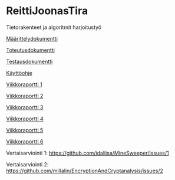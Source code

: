 # ReittiJoonasTira
Tietorakenteet ja algoritmit harjoitustyö

[Määrittelydokumentti](dokumentaatio/maarittelydokumentti.md)

[Toteutusdokumentti](dokumentaatio/toteutusdokumentti.md)

[Testausdokumentti](dokumentaatio/testausdokumentti.md)

[Käyttöohje](dokumentaatio/käyttöohje.md)

[Viikkoraportti 1](dokumentaatio/viikkoraportti1.md)

[Viikkoraportti 2](dokumentaatio/viikkoraportti2.md)

[Viikkoraportti 3](dokumentaatio/viikkoraportti3.md)

[Viikkoraportti 4](dokumentaatio/viikkoraportti4.md)

[Viikkoraportti 5](dokumentaatio/viikkoraportti5.md)

[Viikkoraportti 6](dokumentaatio/viikkoraportti6.md)


Vertaisarviointi 1: https://github.com/idaliisa/MineSweeper/issues/1

Vertaisarviointi 2: https://github.com/millalin/EncryptionAndCryptanalysis/issues/2
